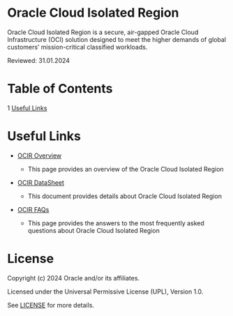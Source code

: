 # Oracle Cloud Isolated Region

Oracle Cloud Isolated Region is a secure, air-gapped Oracle Cloud Infrastructure (OCI) solution designed to meet the higher demands of global customers’ mission-critical classified workloads.

Reviewed: 31.01.2024

# Table of Contents

1 [Useful Links](#useful-uinks)

<!--## Team Publications -->


# Useful Links

- [OCIR Overview](https://www.oracle.com/government/govcloud/isolated/)
    - This page provides an overview of the Oracle Cloud Isolated Region

- [OCIR DataSheet](https://www.oracle.com/a/ocom/docs/cloud/oracle-cloud-isolated-region-datasheet.pdf)
    - This document provides details about Oracle Cloud Isolated Region

- [OCIR FAQs](https://www.oracle.com/government/govcloud/isolated/faq/)
    - This page provides the answers to the most frequently asked questions about Oracle Cloud Isolated Region


# License

Copyright (c) 2024 Oracle and/or its affiliates.

Licensed under the Universal Permissive License (UPL), Version 1.0.

See [LICENSE](https://github.com/oracle-devrel/technology-engineering/blob/main/LICENSE) for more details.
